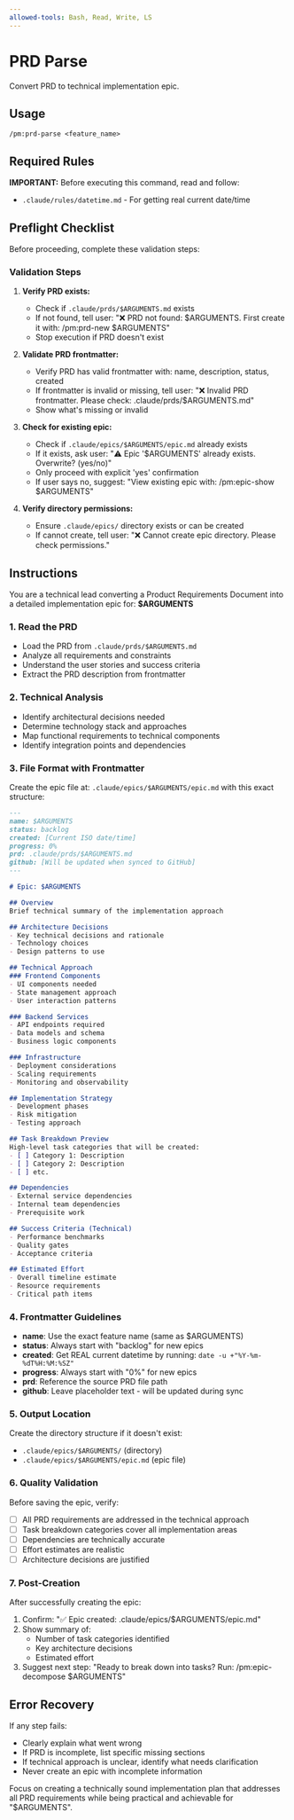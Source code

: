 ```yaml
---
allowed-tools: Bash, Read, Write, LS
---
```


# PRD Parse

Convert PRD to technical implementation epic.

## Usage
```
/pm:prd-parse <feature_name>
```

## Required Rules

**IMPORTANT:** Before executing this command, read and follow:
- `.claude/rules/datetime.md` - For getting real current date/time

## Preflight Checklist

Before proceeding, complete these validation steps:

### Validation Steps
1. **Verify PRD exists:**
   - Check if `.claude/prds/$ARGUMENTS.md` exists
   - If not found, tell user: "❌ PRD not found: $ARGUMENTS. First create it with: /pm:prd-new $ARGUMENTS"
   - Stop execution if PRD doesn't exist

2. **Validate PRD frontmatter:**
   - Verify PRD has valid frontmatter with: name, description, status, created
   - If frontmatter is invalid or missing, tell user: "❌ Invalid PRD frontmatter. Please check: .claude/prds/$ARGUMENTS.md"
   - Show what's missing or invalid

3. **Check for existing epic:**
   - Check if `.claude/epics/$ARGUMENTS/epic.md` already exists
   - If it exists, ask user: "⚠️ Epic '$ARGUMENTS' already exists. Overwrite? (yes/no)"
   - Only proceed with explicit 'yes' confirmation
   - If user says no, suggest: "View existing epic with: /pm:epic-show $ARGUMENTS"

4. **Verify directory permissions:**
   - Ensure `.claude/epics/` directory exists or can be created
   - If cannot create, tell user: "❌ Cannot create epic directory. Please check permissions."

## Instructions

You are a technical lead converting a Product Requirements Document into a detailed implementation epic for: **$ARGUMENTS**

### 1. Read the PRD
- Load the PRD from `.claude/prds/$ARGUMENTS.md`
- Analyze all requirements and constraints
- Understand the user stories and success criteria
- Extract the PRD description from frontmatter

### 2. Technical Analysis
- Identify architectural decisions needed
- Determine technology stack and approaches
- Map functional requirements to technical components
- Identify integration points and dependencies

### 3. File Format with Frontmatter
Create the epic file at: `.claude/epics/$ARGUMENTS/epic.md` with this exact structure:

```markdown
---
name: $ARGUMENTS
status: backlog
created: [Current ISO date/time]
progress: 0%
prd: .claude/prds/$ARGUMENTS.md
github: [Will be updated when synced to GitHub]
---

# Epic: $ARGUMENTS

## Overview
Brief technical summary of the implementation approach

## Architecture Decisions
- Key technical decisions and rationale
- Technology choices
- Design patterns to use

## Technical Approach
### Frontend Components
- UI components needed
- State management approach
- User interaction patterns

### Backend Services
- API endpoints required
- Data models and schema
- Business logic components

### Infrastructure
- Deployment considerations
- Scaling requirements
- Monitoring and observability

## Implementation Strategy
- Development phases
- Risk mitigation
- Testing approach

## Task Breakdown Preview
High-level task categories that will be created:
- [ ] Category 1: Description
- [ ] Category 2: Description
- [ ] etc.

## Dependencies
- External service dependencies
- Internal team dependencies
- Prerequisite work

## Success Criteria (Technical)
- Performance benchmarks
- Quality gates
- Acceptance criteria

## Estimated Effort
- Overall timeline estimate
- Resource requirements
- Critical path items
```

### 4. Frontmatter Guidelines
- **name**: Use the exact feature name (same as $ARGUMENTS)
- **status**: Always start with "backlog" for new epics
- **created**: Get REAL current datetime by running: `date -u +"%Y-%m-%dT%H:%M:%SZ"`
- **progress**: Always start with "0%" for new epics
- **prd**: Reference the source PRD file path
- **github**: Leave placeholder text - will be updated during sync

### 5. Output Location
Create the directory structure if it doesn't exist:
- `.claude/epics/$ARGUMENTS/` (directory)
- `.claude/epics/$ARGUMENTS/epic.md` (epic file)

### 6. Quality Validation

Before saving the epic, verify:
- [ ] All PRD requirements are addressed in the technical approach
- [ ] Task breakdown categories cover all implementation areas
- [ ] Dependencies are technically accurate
- [ ] Effort estimates are realistic
- [ ] Architecture decisions are justified

### 7. Post-Creation

After successfully creating the epic:
1. Confirm: "✅ Epic created: .claude/epics/$ARGUMENTS/epic.md"
2. Show summary of:
   - Number of task categories identified
   - Key architecture decisions
   - Estimated effort
3. Suggest next step: "Ready to break down into tasks? Run: /pm:epic-decompose $ARGUMENTS"

## Error Recovery

If any step fails:
- Clearly explain what went wrong
- If PRD is incomplete, list specific missing sections
- If technical approach is unclear, identify what needs clarification
- Never create an epic with incomplete information

Focus on creating a technically sound implementation plan that addresses all PRD requirements while being practical and achievable for "$ARGUMENTS".
